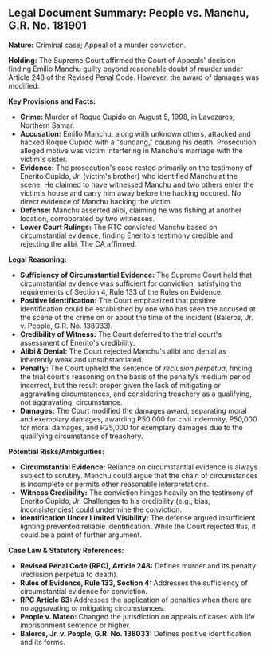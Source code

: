 ## Legal Document Summary: People vs. Manchu, G.R. No. 181901

**Nature:** Criminal case; Appeal of a murder conviction.

**Holding:** The Supreme Court affirmed the Court of Appeals' decision finding Emilio Manchu guilty beyond reasonable doubt of murder under Article 248 of the Revised Penal Code. However, the award of damages was modified.

**Key Provisions and Facts:**

*   **Crime:** Murder of Roque Cupido on August 5, 1998, in Lavezares, Northern Samar.
*   **Accusation:** Emilio Manchu, along with unknown others, attacked and hacked Roque Cupido with a "sundang," causing his death. Prosecution alleged motive was victim interfering in Manchu's marriage with the victim's sister.
*   **Evidence:** The prosecution's case rested primarily on the testimony of Enerito Cupido, Jr. (victim's brother) who identified Manchu at the scene. He claimed to have witnessed Manchu and two others enter the victim's house and carry him away before the hacking occured. No direct evidence of Manchu hacking the victim.
*   **Defense:** Manchu asserted alibi, claiming he was fishing at another location, corroborated by two witnesses.
*   **Lower Court Rulings:** The RTC convicted Manchu based on circumstantial evidence, finding Enerito's testimony credible and rejecting the alibi. The CA affirmed.

**Legal Reasoning:**

*   **Sufficiency of Circumstantial Evidence:** The Supreme Court held that circumstantial evidence was sufficient for conviction, satisfying the requirements of Section 4, Rule 133 of the Rules on Evidence.
*   **Positive Identification:** The Court emphasized that positive identification could be established by one who has seen the accused at the scene of the crime on or about the time of the incident (Baleros, Jr. v. People, G.R. No. 138033).
*   **Credibility of Witness:** The Court deferred to the trial court's assessment of Enerito's credibility.
*   **Alibi & Denial:** The Court rejected Manchu's alibi and denial as inherently weak and unsubstantiated.
*   **Penalty:** The Court upheld the sentence of *reclusion perpetua*, finding the trial court's reasoning on the basis of the penalty’s medium period incorrect, but the result proper given the lack of mitigating or aggravating circumstances, and considering treachery as a qualifying, not aggravating, circumstance.
*   **Damages:** The Court modified the damages award, separating moral and exemplary damages, awarding P50,000 for civil indemnity, P50,000 for moral damages, and P25,000 for exemplary damages due to the qualifying circumstance of treachery.

**Potential Risks/Ambiguities:**

*   **Circumstantial Evidence:** Reliance on circumstantial evidence is always subject to scrutiny. Manchu could argue that the chain of circumstances is incomplete or permits other reasonable interpretations.
*   **Witness Credibility:** The conviction hinges heavily on the testimony of Enerito Cupido, Jr. Challenges to his credibility (e.g., bias, inconsistencies) could undermine the conviction.
*   **Identification Under Limited Visibility:**  The defense argued insufficient lighting prevented reliable identification. While the Court rejected this, it could be a point of further argument.

**Case Law & Statutory References:**

*   **Revised Penal Code (RPC), Article 248:** Defines murder and its penalty (reclusion perpetua to death).
*   **Rules of Evidence, Rule 133, Section 4:** Addresses the sufficiency of circumstantial evidence for conviction.
*   **RPC Article 63:**  Addresses the application of penalties when there are no aggravating or mitigating circumstances.
*   **People v. Mateo:** Changed the jurisdiction on appeals of cases with life imprisonment sentence or higher.
*   **Baleros, Jr. v. People, G.R. No. 138033:** Defines positive identification and its forms.
